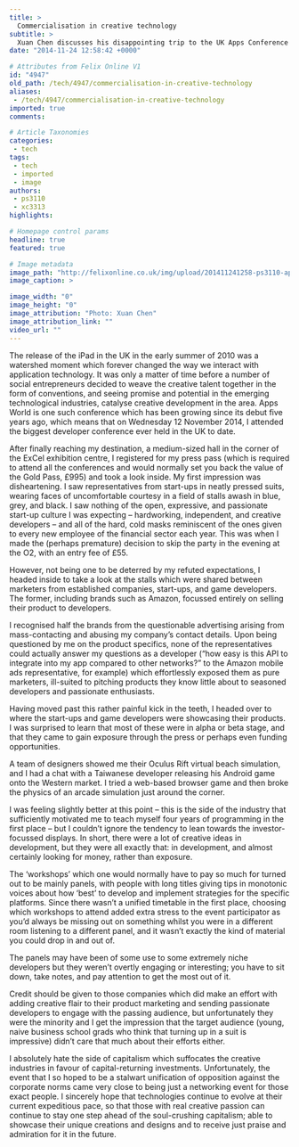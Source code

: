 ```yaml
---
title: >
  Commercialisation in creative technology
subtitle: >
  Xuan Chen discusses his disappointing trip to the UK Apps Conference
date: "2014-11-24 12:58:42 +0000"

# Attributes from Felix Online V1
id: "4947"
old_path: /tech/4947/commercialisation-in-creative-technology
aliases:
 - /tech/4947/commercialisation-in-creative-technology
imported: true
comments:

# Article Taxonomies
categories:
 - tech
tags:
 - tech
 - imported
 - image
authors:
 - ps3110
 - xc3313
highlights:

# Homepage control params
headline: true
featured: true

# Image metadata
image_path: "http://felixonline.co.uk/img/upload/201411241258-ps3110-appsworldpic.jpg"
image_caption: >

image_width: "0"
image_height: "0"
image_attribution: "Photo: Xuan Chen"
image_attribution_link: ""
video_url: ""
---
```


The release of the iPad in the UK in the early summer of 2010 was a watershed moment which forever changed the way we interact with application technology. It was only a matter of time before a number of social entrepreneurs decided to weave the creative talent together in the form of conventions, and seeing promise and potential in the emerging technological industries, catalyse creative development in the area. Apps World is one such conference which has been growing since its debut five years ago, which means that on Wednesday 12 November 2014, I attended the biggest developer conference ever held in the UK to date.

After finally reaching my destination, a medium-sized hall in the corner of the ExCel exhibition centre, I registered for my press pass (which is required to attend all the conferences and would normally set you back the value of the Gold Pass, £995) and took a look inside. My first impression was disheartening. I saw representatives from start-ups in neatly pressed suits, wearing faces of uncomfortable courtesy in a field of stalls awash in blue, grey, and black. I saw nothing of the open, expressive, and passionate start-up culture I was expecting – hardworking, independent, and creative developers – and all of the hard, cold masks reminiscent of the ones given to every new employee of the financial sector each year. This was when I made the (perhaps premature) decision to skip the party in the evening at the O2, with an entry fee of £55.

However, not being one to be deterred by my refuted expectations, I headed inside to take a look at the stalls which were shared between marketers from established companies, start-ups, and game developers. The former, including brands such as Amazon, focussed entirely on selling their product to developers.

I recognised half the brands from the questionable advertising arising from mass-contacting and abusing my company’s contact details. Upon being questioned by me on the product specifics, none of the representatives could actually answer my questions as a developer (“how easy is this API to integrate into my app compared to other networks?” to the Amazon mobile ads representative, for example) which effortlessly exposed them as pure marketers, ill-suited to pitching products they know little about to seasoned developers and passionate enthusiasts.

Having moved past this rather painful kick in the teeth, I headed over to where the start-ups and game developers were showcasing their products. I was surprised to learn that most of these were in alpha or beta stage, and that they came to gain exposure through the press or perhaps even funding opportunities.

A team of designers showed me their Oculus Rift virtual beach simulation, and I had a chat with a Taiwanese developer releasing his Android game onto the Western market. I tried a web-based browser game and then broke the physics of an arcade simulation just around the corner.

I was feeling slightly better at this point – this is the side of the industry that sufficiently motivated me to teach myself four years of programming in the first place – but I couldn’t ignore the tendency to lean towards the investor-focussed displays. In short, there were a lot of creative ideas in development, but they were all exactly that: in development, and almost certainly looking for money, rather than exposure.

The ‘workshops’ which one would normally have to pay so much for turned out to be mainly panels, with people with long titles giving tips in monotonic voices about how ‘best’ to develop and implement strategies for the specific platforms. Since there wasn’t a unified timetable in the first place, choosing which workshops to attend added extra stress to the event participator as you’d always be missing out on something whilst you were in a different room listening to a different panel, and it wasn’t exactly the kind of material you could drop in and out of.

The panels may have been of some use to some extremely niche developers but they weren’t overtly engaging or interesting; you have to sit down, take notes, and pay attention to get the most out of it.

Credit should be given to those companies which did make an effort with adding creative flair to their product marketing and sending passionate developers to engage with the passing audience, but unfortunately they were the minority and I get the impression that the target audience (young, naive business school grads who think that turning up in a suit is impressive) didn’t care that much about their efforts either.

I absolutely hate the side of capitalism which suffocates the creative industries in favour of capital-returning investments. Unfortunately, the event that I so hoped to be a stalwart unification of opposition against the corporate norms came very close to being just a networking event for those exact people. I sincerely hope that technologies continue to evolve at their current expeditious pace, so that those with real creative passion can continue to stay one step ahead of the soul-crushing capitalism; able to showcase their unique creations and designs and to receive just praise and admiration for it in the future.
